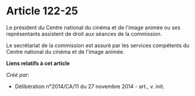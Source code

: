 # Article 122-25

Le président du Centre national du cinéma et de l'image animée ou ses représentants assistent de droit aux séances de la
commission.

Le secrétariat de la commission est assuré par les services compétents du Centre national du cinéma et de l'image animée.

**Liens relatifs à cet article**

_Créé par_:

  - Délibération n°2014/CA/11 du 27 novembre 2014 - art., v. init.
